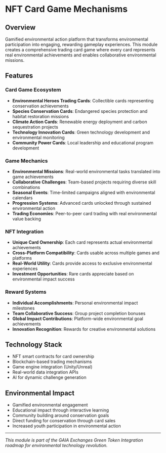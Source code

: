 # NFT Card Game Mechanisms

## Overview
Gamified environmental action platform that transforms environmental participation into engaging, rewarding gameplay experiences. This module creates a comprehensive trading card game where every card represents real environmental achievements and enables collaborative environmental missions.

## Features

### Card Game Ecosystem
- **Environmental Heroes Trading Cards**: Collectible cards representing conservation achievements
- **Species Conservation Cards**: Endangered species protection and habitat restoration missions
- **Climate Action Cards**: Renewable energy deployment and carbon sequestration projects
- **Technology Innovation Cards**: Green technology development and environmental monitoring
- **Community Power Cards**: Local leadership and educational program development

### Game Mechanics
- **Environmental Missions**: Real-world environmental tasks translated into game achievements
- **Collaborative Challenges**: Team-based projects requiring diverse skill combinations
- **Seasonal Events**: Time-limited campaigns aligned with environmental calendars
- **Progression Systems**: Advanced cards unlocked through sustained environmental action
- **Trading Economies**: Peer-to-peer card trading with real environmental value backing

### NFT Integration
- **Unique Card Ownership**: Each card represents actual environmental achievements
- **Cross-Platform Compatibility**: Cards usable across multiple games and platforms
- **Real-World Utility**: Cards provide access to exclusive environmental experiences
- **Investment Opportunities**: Rare cards appreciate based on environmental impact success

### Reward Systems
- **Individual Accomplishments**: Personal environmental impact milestones
- **Team Collaborative Success**: Group project completion bonuses
- **Global Impact Contributions**: Platform-wide environmental goal achievements
- **Innovation Recognition**: Rewards for creative environmental solutions

## Technology Stack
- NFT smart contracts for card ownership
- Blockchain-based trading mechanisms
- Game engine integration (Unity/Unreal)
- Real-world data integration APIs
- AI for dynamic challenge generation

## Environmental Impact
- Gamified environmental engagement
- Educational impact through interactive learning
- Community building around conservation goals
- Direct funding for conservation through card sales
- Increased youth participation in environmental action

---
*This module is part of the GAIA Exchanges Green Token Integration roadmap for environmental technology revolution.*